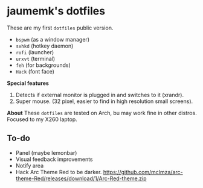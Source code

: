 jaumemk's dotfiles
==================

These are my first `dotfiles` public version.

* `bspwm` (as a window manager)
* `sxhkd` (hotkey daemon)
* `rofi` (launcher)
* `urxvt` (terminal)
* `feh` (for backgrounds)
* `Hack` (font face)

__Special features__
1. Detects if external monitor is plugged in and switches to it (xrandr).
2. Super mouse. (32 pixel, easier to find in high resolution small screens).

__About__
These `dotfiles` are tested on Arch, bu may work fine in other distros. Focused to my X260 laptop.

To-do
-----
* Panel (maybe lemonbar)
* Visual feedback improvements
* Notify area
* Hack Arc Theme Red to be darker. https://github.com/mclmza/arc-theme-Red/releases/download/1/Arc-Red-theme.zip
